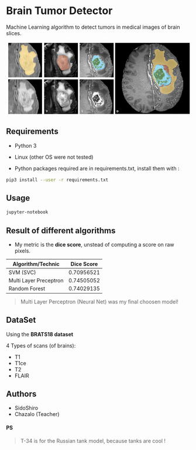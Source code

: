 # Brain Tumor Detector

Machine Learning algorithm to detect tumors in medical images of brain slices.

![Brain tumors](img/tumors.png)

## Requirements

* Python 3
* Linux (other OS were not tested)

* Python packages required are in requirements.txt, install them with :

```sh
pip3 install --user -r requirements.txt
```

## Usage

```sh
jupyter-notebook 
```

## Result of different algorithms

* My metric is the **dice score**, unstead of computing a score on raw pixels.

| Algorithm/Technic      | Dice Score |
|------------------------|------------|
| SVM (SVC)              | 0.70956521 |
| Multi Layer Preceptron | 0.74505052 |
| Random Forest          | 0.74029135 |

> Multi Layer Perceptron (Neural Net) was my final choosen model!

## DataSet

Using the **BRATS18 dataset**

4 Types of scans (of brains):
* T1
* T1ce
* T2
* FLAIR

## Authors

* SidoShiro
* Chazalo (Teacher)

#### PS

> T-34 is for the Russian tank model, because tanks are cool !

